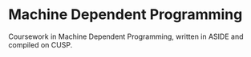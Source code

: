 # Machine Dependent Programming
Coursework in Machine Dependent Programming, written in ASIDE and compiled on CUSP.
